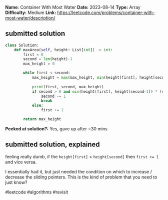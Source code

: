 **Name**: Container With Most Water
**Date:** 2023-08-14
**Type:** Array
**Difficulty:** Medium
**Link:** https://leetcode.com/problems/container-with-most-water/description/



## submitted solution
```python
class Solution:
    def maxArea(self, height: List[int]) -> int:
        first = 0
        second = len(height)-1
        max_height = 0

        while first < second:
            max_height = max(max_height, min(height[first], height[second]) * (second-first))
            
            print(first, second, max_height)
            if second > 0 and min(height[first], height[second-1]) * (second-1-first) > max_height:
                second -= 1
                break
            else:
                first += 1

        return max_height
```

**Peeked at solution?:** Yes, gave up after ~30 mins

## submitted solution, explained
feeling really dumb, if the `height[first]` < `height[second]` then `first += 1` and vice versa. 

I essentially had it, but just needed the condition on which to increase / decrease the sliding pointers. This is the kind of problem that you need to just know?

#leetcode #algorithms #revisit 